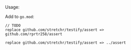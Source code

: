 Usage:

Add to `go.mod`:
```
// TODO
replace github.com/stretchr/testify/assert => github.com/rprtr258/assert

replace github.com/stretchr/testify/assert => ../assert
```
